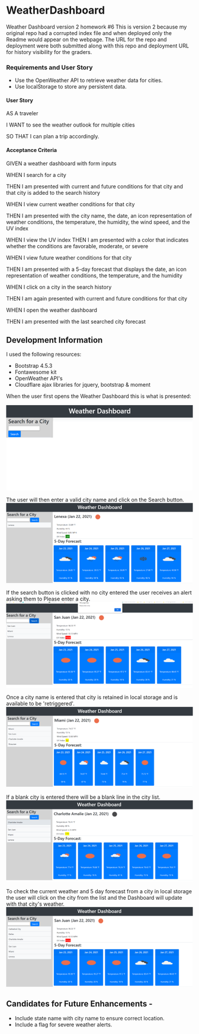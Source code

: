 # WeatherDashboard
Weather Dashboard version 2
homework #6
This is version 2 because my original repo had a corrupted index file and when deployed only the Readme would appear on the webpage. 
The URL for the repo and deployment were both submitted along with this repo and deployment URL for history visibility for the graders.

### Requirements and User Story

- Use the OpenWeather API to retrieve weather data for cities. 
- Use localStorage to store any persistent data.

#### User Story
AS A traveler

I WANT to see the weather outlook for multiple cities

SO THAT I can plan a trip accordingly.

#### Acceptance Criteria
GIVEN a weather dashboard with form inputs

WHEN I search for a city

THEN I am presented with current and future conditions for that city and that city is added to the search history

WHEN I view current weather conditions for that city

THEN I am presented with the city name, the date, an icon representation of weather conditions, the temperature, the humidity, the wind speed, and the UV index

WHEN I view the UV index
THEN I am presented with a color that indicates whether the conditions are favorable, moderate, or severe

WHEN I view future weather conditions for that city

THEN I am presented with a 5-day forecast that displays the date, an icon representation of weather conditions, the temperature, and the humidity

WHEN I click on a city in the search history

THEN I am again presented with current and future conditions for that city

WHEN I open the weather dashboard

THEN I am presented with the last searched city forecast

## Development Information

I used the following resources:
- Bootstrap 4.5.3
- Fontawesome kit
- OpenWeather API's
- Cloudflare ajax libraries for jquery, bootstrap & moment

When the user first opens the Weather Dashboard this is what is presented:

![Start Screen](images/StartScreen.png)

The user will then enter a valid city name and click on the Search button.
![First City](images/Onecity.png)

If the search button is clicked with no city entered the user receives an alert asking them to Please enter a city.
![Blank City Alert](images/Blankcity.png)

Once a city name is entered that city is retained in local storage and is available to be 'retriggered'. 
![Multiple Cities](images/Multiplecities.png)

If a blank city is entered there will be a blank line in the city list.
![Multiple cities with a blank](images/Multiplewithblank.png)

To check the current weather and 5 day forecast from a city in local storage the user will click on the city from the list and the Dashboard will update with that city's weather.
![Click on a previously selected city](images/Clickfromlist.png)



## Candidates for Future Enhancements -
- Include state name with city name to ensure correct location. 
- Include a flag for severe weather alerts.











